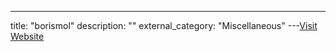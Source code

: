 ---
title: "borismol"
description: ""
external_category: "Miscellaneous"
---[Visit Website](https://github.com/borismol)

